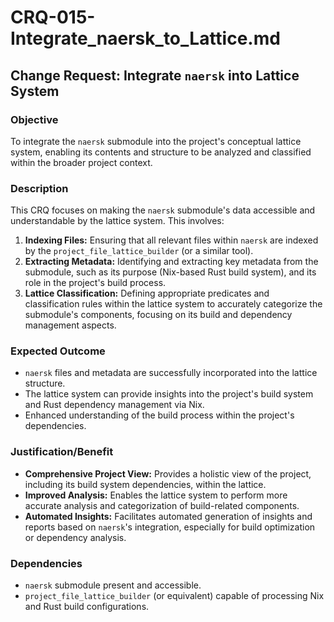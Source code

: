 # CRQ-015-Integrate_naersk_to_Lattice.md

## Change Request: Integrate `naersk` into Lattice System

### Objective

To integrate the `naersk` submodule into the project's conceptual lattice system, enabling its contents and structure to be analyzed and classified within the broader project context.

### Description

This CRQ focuses on making the `naersk` submodule's data accessible and understandable by the lattice system. This involves:

1.  **Indexing Files:** Ensuring that all relevant files within `naersk` are indexed by the `project_file_lattice_builder` (or a similar tool).
2.  **Extracting Metadata:** Identifying and extracting key metadata from the submodule, such as its purpose (Nix-based Rust build system), and its role in the project's build process.
3.  **Lattice Classification:** Defining appropriate predicates and classification rules within the lattice system to accurately categorize the submodule's components, focusing on its build and dependency management aspects.

### Expected Outcome

*   `naersk` files and metadata are successfully incorporated into the lattice structure.
*   The lattice system can provide insights into the project's build system and Rust dependency management via Nix.
*   Enhanced understanding of the build process within the project's dependencies.

### Justification/Benefit

*   **Comprehensive Project View:** Provides a holistic view of the project, including its build system dependencies, within the lattice.
*   **Improved Analysis:** Enables the lattice system to perform more accurate analysis and categorization of build-related components.
*   **Automated Insights:** Facilitates automated generation of insights and reports based on `naersk`'s integration, especially for build optimization or dependency analysis.

### Dependencies

*   `naersk` submodule present and accessible.
*   `project_file_lattice_builder` (or equivalent) capable of processing Nix and Rust build configurations.
